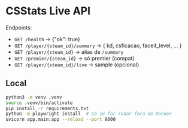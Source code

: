 # CSStats Live API

Endpoints:
- `GET /health` -> {"ok": true}
- `GET /player/{steam_id}/summary` -> { kd, csficacao, faceit_level, ... }
- `GET /player/{steam_id}` -> alias de `/summary`
- `GET /premier/{steam_id}` -> só premier (compat)
- `GET /player/{steam_id}/live` -> sample (opcional)

## Local
```bash
python3 -m venv .venv
source .venv/bin/activate
pip install -r requirements.txt
python -m playwright install  # só se for rodar fora do Docker
uvicorn app.main:app --reload --port 8000
